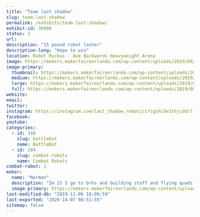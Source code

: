 ```yaml
---
title: "Team last shadow"
slug: team-last-shadow
permalink: /exhibits/team-last-shadow/
exhibit-id: 36909
status: 1
url: 
description: "15 pound robot lasher"
description-long: "Hope to win"
location: Robot Ruckus - Axe Backwards Heavyweight Arena
image: https://makers.makerfaireorlando.com/wp-content/uploads/2019/09/green-and-black-render-1-1-1024x791.jpg
image-primary:
  thumbnail: https://makers.makerfaireorlando.com/wp-content/uploads/2019/09/green-and-black-render-1-1-150x150.jpg
  medium: https://makers.makerfaireorlando.com/wp-content/uploads/2019/09/green-and-black-render-1-1-300x232.jpg
  large: https://makers.makerfaireorlando.com/wp-content/uploads/2019/09/green-and-black-render-1-1-1024x791.jpg
  full: https://makers.makerfaireorlando.com/wp-content/uploads/2019/09/green-and-black-render-1-1.jpg
website: 
email: 
twitter: 
instagram: https://instagram.com/last_shadow_robotics?igshid=1thjcddrlla5q
facebook: 
youtube: 
categories:
  - id: 340
    slug: battlebot
    name: BattleBot
  - id: 284
    slug: combat-robots
    name: Combat Robots
combat-robot: 1
maker:
  name: "Norman"
  description: "Im 15 I go to brhs and building stuff and flying quads is my hobby."
  image-primary: https://makers.makerfaireorlando.com/wp-content/uploads/2018/09/logo-1024x1024.png
last-modified-db: "2019-11-06 18:09:59"
last-exported: "2020-14-07 08:51:55"
sitemap: false
---
```

